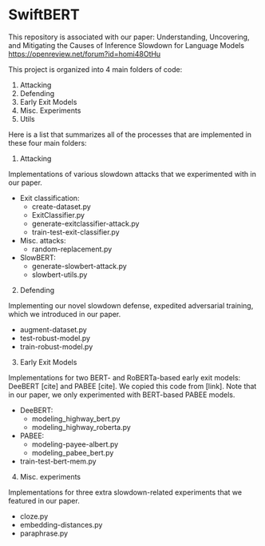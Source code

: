 # SwiftBERT

This repository is associated with our paper: 
Understanding, Uncovering, and Mitigating the Causes of Inference Slowdown for Language Models
https://openreview.net/forum?id=homi48OtHu

This project is organized into 4 main folders of code:
1. Attacking
2. Defending
3. Early Exit Models
4. Misc. Experiments
5. Utils

Here is a list that summarizes all of the processes that are implemented in these four main folders:
 
1. Attacking

Implementations of various slowdown attacks that we experimented with in our paper.

- Exit classification:
    - create-dataset.py
    - ExitClassifier.py
    - generate-exitclassifier-attack.py
    - train-test-exit-classifier.py
- Misc. attacks: 
    - random-replacement.py
- SlowBERT:
    - generate-slowbert-attack.py
    - slowbert-utils.py

2. Defending

Implementing our novel slowdown defense, expedited adversarial training, which we introduced in our paper.

- augment-dataset.py
- test-robust-model.py
- train-robust-model.py

3. Early Exit Models

Implementations for two BERT- and RoBERTa-based early exit models: DeeBERT [cite] and PABEE [cite]. We copied this code from [link]. Note that in our paper, we only experimented with BERT-based PABEE models.

- DeeBERT:
    - modeling_highway_bert.py
    - modeling_highway_roberta.py
- PABEE:
    - modeling-payee-albert.py
    - modeling_pabee_bert.py
- train-test-bert-mem.py

4. Misc. experiments

Implementations for three extra slowdown-related experiments that we featured in our paper.

- cloze.py
- embedding-distances.py
- paraphrase.py
